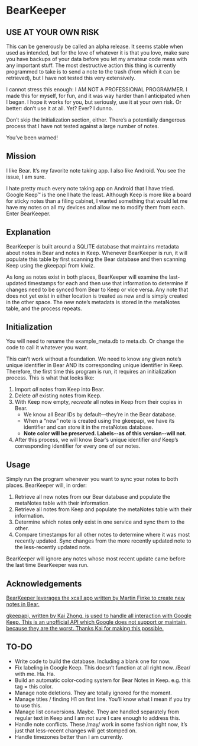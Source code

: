 # BearKeeper
## USE AT YOUR OWN RISK
This can be generously be called an alpha release.  It seems stable when used as intended, but for the love of whatever it is that you love, make sure you have backups of your data before you let my amateur code mess with any important stuff. The most destructive action this thing is currently programmed to take is to send a note to the trash (from which it can be retrieved), but I have not tested this very extensively.

I cannot stress this enough: I AM NOT A PROFESSIONAL PROGRAMMER. I made this for myself, for fun, and it was way harder than I anticipated when I began. I hope it works for you, but seriously, use it at your own risk. Or better: don’t use it at all. Yet? Ever? I dunno.

Don’t skip the Initialization section, either. There’s a potentially dangerous process that I have not tested against a large number of notes.

You’ve been warned!

## Mission
I like Bear. It’s my favorite note taking app. I also like Android. You see the issue, I am sure.

I hate pretty much every note taking app on Android that I have tried. Google Keep™ is the one I hate the least. Although Keep is more like a board for sticky notes than a filing cabinet, I wanted something that would let me have my notes on all my devices and allow me to modify them from each. Enter BearKeeper.

## Explanation
BearKeeper is built around a SQLITE database that maintains metadata about notes in Bear and notes in Keep. Whenever BearKeeper is run, it will populate this table by first scanning the Bear database and then scanning Keep using the gkeepapi from kiwiz.

As long as notes exist in both places, BearKeeper will examine the last-updated timestamps for each and then use that information to determine if changes need to be synced from Bear to Keep or vice versa. Any note that does not yet exist in either location is treated as new and is simply created in the other space. The new note’s metadata is stored in the metaNotes table, and the process repeats.

## Initialization
You will need to rename the example_meta.db to meta.db. Or change the code to call it whatever you want.

This can’t work without a foundation. We need to know any given note’s unique identifier in Bear AND its corresponding unique identifier in Keep. Therefore, the first time this program is run, it requires an initialization process. This is what that looks like:

1. Import *all* notes from Keep into Bear.
2. Delete *all* existing notes from Keep.
3. With Keep now empty, *recreate* all notes in Keep from their copies in Bear.
	* We know all Bear IDs by default—they’re in the Bear database.
	* When a “new” note is created using the gkeepapi, we have its identifier and can store it in the metaNotes database.
	* **Note color will be preserved. Labels--as of this version--will not.**
4. After this process, we will know Bear’s unique identifier *and* Keep’s corresponding identifier for every one of our notes.

## Usage
Simply run the program whenever you want to sync your notes to both places. BearKeeper will, in order:

1. Retrieve all new notes from our Bear database and populate the metaNotes table with their information.
2. Retrieve all notes from Keep and populate the metaNotes table with their information.
3. Determine which notes only exist in one service and sync them to the other.
4. Compare timestamps for all other notes to determine where it was most recently updated. Sync changes from the more recently updated note to the less-recently updated note.

BearKeeper will ignore any notes whose most recent update came before the last time BearKeeper was run.

## Acknowledgements
[BearKeeper leverages the xcall app written by Martin Finke to create new notes in Bear.](https://github.com/robwalton/python-xcall)

[gkeepapi, written by Kai Zhong, is used to handle all interaction with Google Keep. This is an unofficial API which Google does not support or maintain, because they are the worst. Thanks Kai for making this possible.](https://github.com/kiwiz/gkeepapi)

## TO-DO
- Write code to build the database. Including a blank one for now.
- Fix labeling in Google Keep. This doesn’t function at all right now. /Bear/ with me. Ha. Ha.
- Build an automatic color-coding system for Bear Notes in Keep. e.g. this tag = this color.
- Manage note deletions. They are totally ignored for the moment.
- Manage titles / finding H1 on first line. You’ll know what I mean if you try to use this.
- Manage list conversions. Maybe. They are handled separately from regular text in Keep and I am not sure I care enough to address this.
- Handle note conflicts. These /may/ work in some fashion right now, it’s just that less-recent changes will get stomped on.
- Handle timezones better than I am currently.
